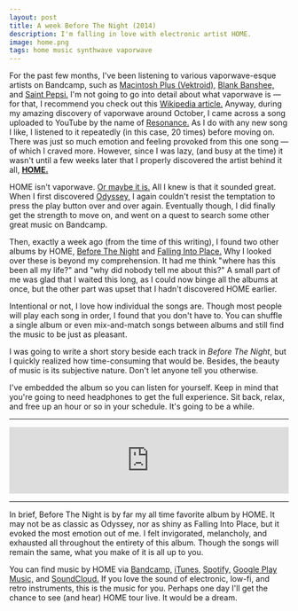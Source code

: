 ```yaml
---
layout: post
title: A week Before The Night (2014)
description: I'm falling in love with electronic artist HOME.
image: home.png
tags: home music synthwave vaporwave
---
```


For the past few months, I've been listening to various vaporwave-esque artists on Bandcamp, such as [Macintosh Plus (Vektroid),](https://vektroid.bandcamp.com/album/floral-shoppe) [Blank Banshee,](https://blankbanshee.bandcamp.com) and [Saint Pepsi.](https://saintpepsi.bandcamp.com/music) I'm not going to go into detail about what vaporwave is — for that, I recommend you check out this [Wikipedia article.](https://en.wikipedia.org/wiki/Vaporwave) Anyway, during my amazing discovery of vaporwave around October, I came across a song uploaded to YouTube by the name of [Resonance.](https://www.youtube.com/watch?v=8GW6sLrK40k) As I do with any new song I like, I listened to it repeatedly (in this case, 20 times) before moving on. There was just so much emotion and feeling provoked from this one song — of which I craved more. However, since I was lazy, (and busy at the time) it wasn't until a few weeks later that I properly discovered the artist behind it all, [**HOME.**](https://www.facebook.com/homemusicofficial/)

<null></null>

HOME isn't vaporwave. [Or maybe it is.](https://www.facebook.com/homemusicofficial/posts/931648590278205) All I knew is that it sounded great. When I first discovered [Odyssey,](https://midwestcollective.bandcamp.com/album/odyssey) I again couldn't resist the temptation to press the play button over and over again. Eventually though, I did finally get the strength to move on, and went on a quest to search some other great music on Bandcamp.

Then, exactly a week ago (from the time of this writing), I found two other albums by HOME, [Before The Night](https://midwestcollective.bandcamp.com/album/before-the-night) and [Falling Into Place.](https://home96.bandcamp.com/album/falling-into-place) Why I looked over these is beyond my comprehension. It had me think "where has this been all my life?" and "why did nobody tell me about this?" A small part of me was glad that I waited this long, as I could now binge all the albums at once, but the other part was upset that I hadn't discovered HOME earlier.

Intentional or not, I love how individual the songs are. Though most people will play each song in order, I found that you don't have to. You can shuffle a single album or even mix-and-match songs between albums and still find the music to be just as pleasant.

I was going to write a short story beside each track in _Before The Night_, but I quickly realized how time-consuming that would be. Besides, the beauty of music is its subjective nature. Don't let anyone tell you otherwise.

I've embedded the album so you can listen for yourself. Keep in mind that you're going to need headphones to get the full experience. Sit back, relax, and free up an hour or so in your schedule. It's going to be a while.

---

<iframe style="border: 0; width: 100%; height: 120px;" src="https://bandcamp.com/EmbeddedPlayer/album=249810342/size=large/bgcol=ffffff/linkcol=0687f5/tracklist=false/artwork=small/transparent=true/" seamless><a href="https://midwestcollective.bandcamp.com/album/odyssey">Odyssey by HOME</a></iframe>

---

In brief, Before The Night is by far my all time favorite album by HOME. It may not be as classic as Odyssey, nor as shiny as Falling Into Place, but it evoked the most emotion out of me. I felt invigorated, melancholy, and exhausted all throughout the entirety of this album. Though the songs will remain the same, what you make of it is all up to you.

You can find music by HOME via [Bandcamp,](https://home96.bandcamp.com) [iTunes,](https://itunes.apple.com/us/artist/home/id1094887965) [Spotify,](https://play.spotify.com/artist/2exebQUDoIoT0dXA8BcN1P) [Google Play Music,](https://play.google.com/store/music/artist/Home?id=Aczvgmwpheqthbzxhonkhixkf7e) and [SoundCloud.](https://soundcloud.com/home-2001) If you love the sound of electronic, low-fi, and retro instruments, this is the music for you. Perhaps one day I'll get the chance to see (and hear) HOME tour live. It would be a dream.
